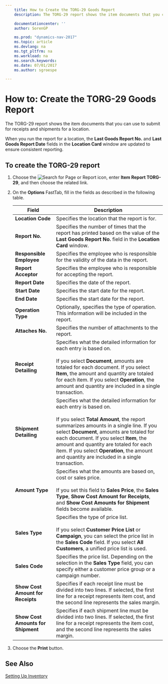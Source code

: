 ```yaml
---
    title: How to Create the TORG-29 Goods Report
    description: The TORG-29 report shows the item documents that you can use to submit for receipts and shipments for a location.

    documentationcenter: ''
    author: SorenGP

    ms.prod: "dynamics-nav-2017"
    ms.topic: article
    ms.devlang: na
    ms.tgt_pltfrm: na
    ms.workload: na
    ms.search.keywords:
    ms.date: 07/01/2017
    ms.author: sgroespe

---
```

# How to: Create the TORG-29 Goods Report
The TORG-29 report shows the item documents that you can use to submit for receipts and shipments for a location.  

When you run the report for a location, the **Last Goods Report No.** and **Last Goods Report Date** fields in the **Location Card** window are updated to ensure consistent reporting.  

## To create the TORG-29 report  

1.  Choose the ![Search for Page or Report](../../media/ui-search/search_small.png "Search for Page or Report icon") icon, enter **Item Report TORG-29**, and then choose the related link.  
2.  On the **Options** FastTab, fill in the fields as described in the following table.  
  
    |Field|Description|  
    |---------------------------------|---------------------------------------|  
    |**Location Code**|Specifies the location that the report is for.|  
    |**Report No.**|Specifies the number of times that the report has printed based on the value of the **Last Goods Report No.** field in the **Location Card** window.|  
    |**Responsible Employee**|Specifies the employee who is responsible for the validity of the data in the report.|  
    |**Report Acceptor**|Specifies the employee who is responsible for accepting the report.|  
    |**Report Date**|Specifies the date of the report.|  
    |**Start Date**|Specifies the start date for the report.|  
    |**End Date**|Specifies the start date for the report.|  
    |**Operation Type**|Optionally, specifies the type of operation. This information will be included in the report.|  
    |**Attaches No.**|Specifies the number of attachments to the report.|  
    |**Receipt Detailing**|Specifies what the detailed information for each entry is based on.<br /><br /> If you select **Document**, amounts are totaled for each document. If you select **Item**, the amount and quantity are totaled for each item. If you select **Operation**, the amount and quantity are included in a single transaction.|  
    |**Shipment Detailing**|Specifies what the detailed information for each entry is based on.<br /><br /> If you select **Total Amount**, the report summarizes amounts in a single line. If you select **Document**, amounts are totaled for each document. If you select **Item**, the amount and quantity are totaled for each item. If you select **Operation**, the amount and quantity are included in a single transaction.|  
    |**Amount Type**|Specifies what the amounts are based on, cost or sales price.<br /><br /> If you set this field to **Sales Price**, the **Sales Type**, **Show Cost Amount for Receipts**, and **Show Cost Amounts for Shipment** fields become available.|  
    |**Sales Type**|Specifies the type of price list.<br /><br /> If you select **Customer Price List**  or **Campaign**, you can select the price list in the **Sales Code** field. If you select **All Customers**, a unified price list is used.|  
    |**Sales Code**|Specifies the price list. Depending on the selection in the **Sales Type** field, you can specify either a customer price group or a campaign number.|  
    |**Show Cost Amount for Receipts**|Specifies if each receipt line must be divided into two lines. If selected, the first line for a receipt represents item cost, and the second line represents the sales margin.|  
    |**Show Cost Amounts for Shipment**|Specifies if each shipment line must be divided into two lines. If selected, the first line for a receipt represents the item cost, and the second line represents the sales margin.|  

3.  Choose the **Print** button.  

## See Also  
 [Setting Up Inventory](../../inventory-setup-inventory.md)
